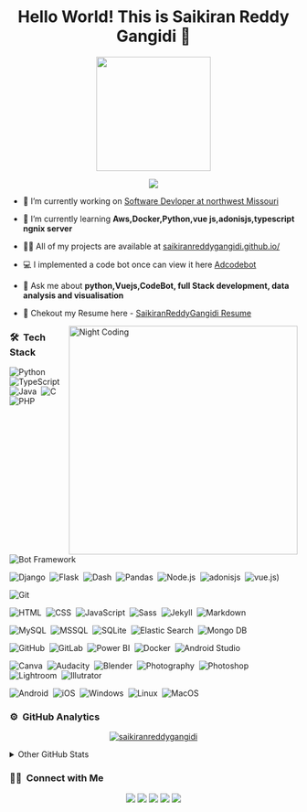 <h1 align="center">Hello World! This is Saikiran Reddy Gangidi 👋</h1>
<p align="center">
  <img src="https://i.pinimg.com/originals/e1/f3/41/e1f3413bf5036045713341394f617225.gif" height="200"/>
</p>

<p align="center">
  <img src="https://readme-typing-svg.herokuapp.com/?lines=Software+Development+Engineer+at+Dhan+AI;Chatbot+and+Python+Developer;Graphic+Designer+and+Social+Media+Influencer" />
</p>

- 🔭 I’m currently working on [Software Devloper at northwest Missouri](https://online.nwmissouri.edu/online/sap/?lsid=google&lssid=nwmissouri_all_all_x_sr_gen&utm_source=google&utm_medium=cpc&utm_term=northwest%20missouri%20state%20university&utm_content=northwest-missouri-university&utm_campaign=nwmissouri_all_all_x_sr_gen-B-X-E-X-ALL&type=e&network=g&device=c&adid=389818596444&ptid=&ad_pos=&fdid=&tgid=kwd-296243374925&lphys=9023314&linst=&theme=&template=&url=https://online.nwmissouri.edu/online/sap/&campid=820090509&groupid=41712342146&model=&&notmobile&search&&kw=northwest%20missouri%20state%20university&sitetarg=&iv_=__iv_p_1_g_41712342146_w_kwd-296243374925_h_9023314_ii__d_c_v__n_g_c_389818596444_l__t__e__r__vi__&gclid=Cj0KCQjwiqWHBhD2ARIsAPCDzamyYCN8XxgDeaeQvd0fuW-gefx7Uv_pPwQkfr6gFMgx7QIIMDpYtewaAgj3EALw_wcB)

- 🌱 I’m currently learning **Aws,Docker,Python,vue js,adonisjs,typescript ngnix server**

- 👨‍💻 All of my projects are available at [saikiranreddygangidi.github.io/](https://saikiranreddygangidi.github.io/)

- 💻 I implemented a code bot once can view it here [Adcodebot](https://web.telegram.org/#/im?p=@Adcodebot)

- 💬 Ask me about **python,Vuejs,CodeBot, full Stack development, data analysis and visualisation**

- 📄 Chekout my Resume here - [SaikiranReddyGangidi Resume](https://saikiranreddygangidi.github.io/saikiranreddygangidi-resume.pdf)

<img id="optionalstuff" alt="Night Coding" src="https://media4.giphy.com/media/f3iwJFOVOwuy7K6FFw/giphy.gif?cid=ecf05e47dcj7w35th4zqt7w360lqh6ey885vmyw03om06wl3&rid=giphy.gif&ct=g" width=400px align="right"/>

### 🛠 &nbsp;Tech Stack

![Python](https://img.shields.io/badge/-Python-05122A?style=flat&logo=python)&nbsp;
![TypeScript](https://img.shields.io/badge/-TypeScript-05122A?style=flat&logo=typescript)&nbsp;
![Java](https://img.shields.io/badge/-Java-05122A?style=flat&logo=Java&logoColor=FFA518)&nbsp;
![C](https://img.shields.io/badge/-C-05122A?style=flat&logo=C&logoColor=A8B9CC)&nbsp;
![PHP](https://img.shields.io/badge/-PHP-05122A?style=flat&logo=php)

![Bot Framework](https://img.shields.io/badge/-Bot_Framework-05122A?style=flat&logo=probot)&nbsp;

![Django](https://img.shields.io/badge/-Django-05122A?style=flat&logo=django)&nbsp;
![Flask](https://img.shields.io/badge/-Flask-05122A?style=flat&logo=flask)&nbsp;
![Dash](https://img.shields.io/badge/-Dash-05122A?style=flat&logo=dash)&nbsp;
![Pandas](https://img.shields.io/badge/-Pandas-05122A?style=flat&logo=pandas)&nbsp;
![Node.js](https://img.shields.io/badge/-Node.js-05122A?style=flat&logo=node.js)&nbsp;
![adonisjs](https://img.shields.io/badge/-Node.js-05122A?style=flat&logo=adonisjs.js)&nbsp;
![vue.js](https://img.shields.io/badge/-adonis.js-05122A?style=flat&logo=Adonisjs))&nbsp;

![Git](https://img.shields.io/badge/-Git-05122A?style=flat&logo=git)

![HTML](https://img.shields.io/badge/-HTML-05122A?style=flat&logo=HTML5)&nbsp;
![CSS](https://img.shields.io/badge/-CSS-05122A?style=flat&logo=CSS3&logoColor=1572B6)&nbsp;
![JavaScript](https://img.shields.io/badge/-JavaScript-05122A?style=flat&logo=javascript)&nbsp;
![Sass](https://img.shields.io/badge/-Sass-05122A?style=flat&logo=sass)&nbsp;
![Jekyll](https://img.shields.io/badge/-Jekyll-05122A?style=flat&logo=jekyll)&nbsp;
![Markdown](https://img.shields.io/badge/-Markdown-05122A?style=flat&logo=markdown)

![MySQL](https://img.shields.io/badge/-MySQL-05122A?style=flat&logo=mysql&logoColor=FFA518)&nbsp;
![MSSQL](https://img.shields.io/badge/-MS_SQL-05122A?style=flat&logo=microsoftsqlserver)&nbsp;
![SQLite](https://img.shields.io/badge/-SQLite-05122A?style=flat&logo=sqlite)&nbsp;
![Elastic Search](https://img.shields.io/badge/-Elastic_Search-05122A?style=flat&logo=elastic&logoColor=skyblue)&nbsp;
![Mongo DB](https://img.shields.io/badge/-MongoDB-05122A?style=flat&logo=mongodb)

![GitHub](https://img.shields.io/badge/-GitHub-05122A?style=flat&logo=github)&nbsp;
![GitLab](https://img.shields.io/badge/-GitLab-05122A?style=flat&logo=gitlab)&nbsp;
![Power BI](https://img.shields.io/badge/-Power_BI-05122A?style=flat&logo=powerbi)&nbsp;
![Docker](https://img.shields.io/badge/-Docker-05122A?style=flat&logo=docker)&nbsp;
![Android Studio](https://img.shields.io/badge/-Android_Studio-05122A?style=flat&logo=androidstudio)&nbsp;

![Canva](https://img.shields.io/badge/-Canva-05122A?style=flat&logo=canva)&nbsp;
![Audacity](https://img.shields.io/badge/-Audacity-05122A?style=flat&logo=audacity)&nbsp;
![Blender](https://img.shields.io/badge/-Blender-05122A?style=flat&logo=blender)&nbsp;
![Photography](https://img.shields.io/badge/-Photography-05122A?style=flat&logo=photobucket)&nbsp;
![Photoshop](https://img.shields.io/badge/-Photoshop-05122A?style=flat&logo=adobephotoshop)&nbsp;
![Lightroom](https://img.shields.io/badge/-Lightroom-05122A?style=flat&logo=adobelightroom)&nbsp;
![Illutrator](https://img.shields.io/badge/-Illustrator-05122A?style=flat&logo=adobeillustrator)&nbsp;

![Android](https://img.shields.io/badge/-Android-05122A?style=flat&logo=android)&nbsp;
![iOS](https://img.shields.io/badge/-iOS-05122A?style=flat&logo=iOS)&nbsp;
![Windows](https://img.shields.io/badge/-Windows-05122A?style=flat&logo=windows)&nbsp;
![Linux](https://img.shields.io/badge/-Linux-05122A?style=flat&logo=linux)&nbsp;
![MacOS](https://img.shields.io/badge/-MacOS-05122A?style=flat&logo=macOS)&nbsp;

### ⚙️ &nbsp;GitHub Analytics

<p align="center">
<a href="https://github.com/SriSatyaLokesh">
  <img src="https://github-readme-streak-stats.herokuapp.com/?user=saikiranreddygangidi&theme=nightowl&hide_border=true" alt="saikiranreddygangidi"/>
</a>
</p>
<details>
  <summary>Other GitHub Stats</summary>
  <p align="center">
<img  src="https://github-readme-stats.vercel.app/api/top-langs?username=saikiranreddygangidi&show_icons=true&locale=en&layout=compact&theme=nightowl&hide_border=true" alt="saikiranreddygangidi" height=150px/><img  src="https://github-readme-stats.vercel.app/api?username=saikiranreddygangidi&show_icons=true&locale=en&theme=nightowl&hide_border=true" alt="saikiranreddygangidi" height=150px />
  </p>
</details>

### 🤝🏻 &nbsp;Connect with Me

<p align="center">
<a href="https://saikiranreddygangidi.github.io"><img src="https://img.shields.io/badge/-Website-00A5E9?style=flat&logo=googlechrome&logoColor=white"/></a>
<a href="mailto:saikiranreddygangidi@gmail.com"><img src="https://img.shields.io/badge/-Mail-D14836?style=flat&logo=Gmail&logoColor=white"/></a>
<a href="https://linkedin.com/in/saikiranreddygangidi"><img src="https://img.shields.io/badge/-LinkedIn-0077B5?style=flat&logo=Linkedin&logoColor=white"/></a>
<a href="https://www.instagram.com/saikiranreddygangidi/"><img src="https://img.shields.io/badge/-Instagram-E1306C?style=flat&logo=Instagram&logoColor=white"/></a>
<a href="https://www.hackerrank.com/saikiranreddyga1"><img src="https://img.shields.io/badge/-Hackerrank-32CD30?style=flat&logo=hackerrank&logoColor=white"/></a>

</p>
